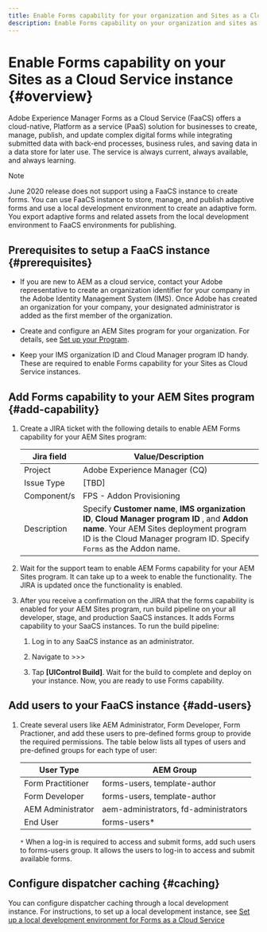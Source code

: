 ```yaml
---
title: Enable Forms capability for your organization and Sites as a Cloud Service instances 
description: Enable Forms capability on your organization and sites as a Cloud Service instance
---
```


# Enable Forms capability on your Sites as a Cloud Service instance {#overview}

Adobe Experience Manager Forms as a Cloud Service (FaaCS) offers a cloud-native, Platform as a service (PaaS) solution for businesses to create, manage, publish, and update complex digital forms while integrating submitted data with back-end processes, business rules, and saving data in a data store for later use. The service is always current, always available, and always learning. 

>[!NOTE]
>
> June 2020 release does not support using a FaaCS instance to create forms. You can use FaaCS instance to store, manage, and publish adaptive forms and use a local development environment to create an adaptive form. You export adaptive forms and related assets from the local development environment to FaaCS environments for publishing.


## Prerequisites to setup a FaaCS instance {#prerequisites}

* If you are new to AEM as a cloud service, contact your Adobe representative to create an organization identifier for your company in the Adobe Identity Management System (IMS). Once Adobe has created an organization for your company, your designated administrator is added as the first member of the organization.

* Create and configure an AEM Sites program for your organization. For details, see [Set up your Program](https://docs.adobe.com/content/help/en/experience-manager-cloud-manager/using/getting-started/setting-up-program.html).

* Keep your IMS organization ID and Cloud Manager program ID handy. These are required to enable Forms capability for your Sites as Cloud Service instances.


## Add Forms capability to your AEM Sites program {#add-capability}

1. Create a JIRA ticket with the following details to enable AEM Forms capability for your AEM Sites program:

    | Jira field  | Value/Description  |
    |---|---|
    | Project | Adobe Experience Manager (CQ) |
    | Issue Type | [TBD]|
    | Component/s | FPS - Addon Provisioning |
    | Description  | Specify **Customer name**, **IMS organization ID**, **Cloud Manager program ID** , and **Addon name**. Your AEM Sites deployment program ID is the Cloud Manager program ID. Specify `Forms` as the Addon name.|

1. Wait for the support team to enable AEM Forms capability for your AEM Sites program. It can take up to a week to enable the functionality. The JIRA is updated once the functionality is enabled. 

1. After you receive a confirmation on the JIRA that the forms capability is enabled for your AEM Sites program, run build pipeline on your all developer, stage, and production SaaCS instances. It adds Forms capability to your SaaCS instances. To run the build pipeline:

    1. Log in to any SaaCS instance as an administrator. 

    1. Navigate to >>>

    1. Tap **[UIControl Build]**. Wait for the build to complete and deploy on your instance. Now, you are ready to use Forms capability. 

## Add users to your FaaCS instance {#add-users}

1. Create several users like AEM Administrator, Form Developer, Form Practioner, and add these users to pre-defined forms group to provide the required permissions. The table below lists all types of users and pre-defined groups for each type of user:
  
    | User Type | AEM Group |
    |---|---|
    | Form Practitioner  | forms-users, template-author  |
    | Form Developer | forms-users, template-author |
    | AEM Administrator | aem-administrators, fd-administrators |
    | End User| forms-users*  |

    `*` When a log-in is required to access and submit forms, add such users to  forms-users group. It allows the users to log-in to access and submit available forms.
   

## Configure dispatcher caching {#caching}

You can configure dispatcher caching through a local development instance. For instructions, to set up a local development instance, see [Set up a local development environment for Forms as a Cloud Service](C:\Users\khsingh\Documents\GitHub\experience-manager-forms-cloud-service.en\help\setup-local-development-environment.md)

